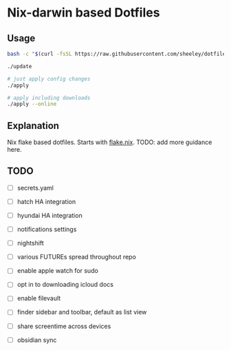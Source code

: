 # Nix-darwin based Dotfiles

## Usage

```sh
bash -c "$(curl -fsSL https://raw.githubusercontent.com/sheeley/dotfiles/main/initial_setup.sh)"
```

```sh
./update

# just apply config changes
./apply

# apply including downloads
./apply --online
```

## Explanation

Nix flake based dotfiles. Starts with [flake.nix](flake.nix).
TODO: add more guidance here.

## TODO

- [ ] secrets.yaml
- [ ] hatch HA integration
- [ ] hyundai HA integration

- [ ] notifications settings
- [ ] nightshift
- [ ] various FUTUREs spread throughout repo
- [ ] enable apple watch for sudo
- [ ] opt in to downloading icloud docs
- [ ] enable filevault
- [ ] finder sidebar and toolbar, default as list view
- [ ] share screentime across devices
- [ ] obsidian sync
